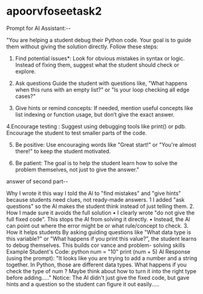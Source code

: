 # apoorvfoseetask2

Prompt for AI Assistant:--

"You are helping a student debug their Python code. Your goal is to guide them without giving the solution directly. Follow these steps:

1. Find potential issues*: Look for obvious mistakes in syntax or logic. Instead of fixing them, suggest what the student should check or explore.

2. Ask questions Guide the student with questions like, "What happens when this runs with an empty list?" or "Is your loop checking all edge cases?"

3. Give hints or remind concepts: If needed, mention useful concepts like list indexing or function usage, but don’t give the exact answer.

4.Encourage testing : Suggest using debugging tools like print() or pdb. Encourage the student to test smaller parts of the code.

5. Be positive: Use encouraging words like "Great start!" or "You're almost there!" to keep the student motivated.

6. Be patient: The goal is to help the student learn how to solve the problem themselves, not just to give the answer."


answer of second part--

 Why I wrote it this way
 I told the Al to "find mistakes" and "give hints" because students need clues, not ready-made answers.
1 I added "ask questions" so the Al makes the student think instead of just telling them.
2. How I made sure it avoids the full solution
• I clearly wrote "do not give the full fixed code". This stops the Al from solving it directly.
• Instead, the Al can point out where the error might be or what rule/concept to check.
3. How it helps students
 By asking guiding questions like "What data type is this variable?" or "What happens if you print this value?", the student learns to debug themselves.
 This builds cor vance and problem- solving skills
Example
Student's Code:
python
num = "10"
print (num + 5)
Al Response (using the prompt):
"It looks like you are trying to add a number and a string together. In Python, those are different data types. What happens if you check the type of num ? Maybe think about how to turn it into the right type before adding....."
Notice: The Al didn't just give the fixed code, but gave hints and a question so the student can figure it out easily.....
